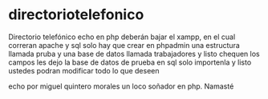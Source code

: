 # directoriotelefonico 
Directorio telefónico echo en php
deberán bajar el xampp, en el cual correran apache y sql
solo hay que crear en phpadmin una estructura llamada pruba y una base de datos llamada trabajadores y listo chequen los campos les dejo la base de datos de prueba en sql solo importenla y listo ustedes podran modificar todo lo que deseen 

echo por miguel quintero morales un loco soñador en php.
Namasté
